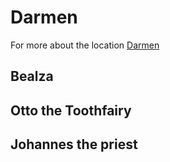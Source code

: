 <!-- TITLE: People -->
<!-- SUBTITLE: Here in lies the lore about the mysterious child mayor, the hospitable vampire and werewolf couple running an inn, the annoying Morpg (possibly the king of rats), and more. -->

# Darmen
For more about the location [Darmen](/locations#darmen)
## Bealza
## Otto the Toothfairy
## Johannes the priest